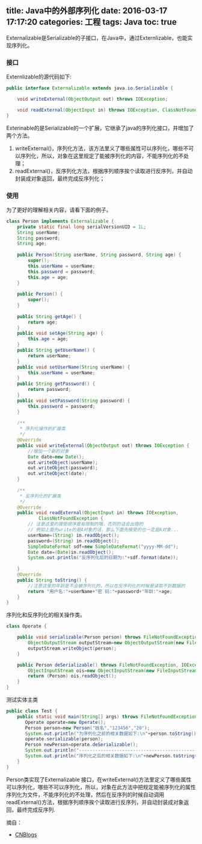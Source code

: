 title: Java中的外部序列化
date: 2016-03-17 17:17:20
categories: 工程
tags: Java
toc: true
---

Externalizable是Serializable的子接口，在Java中，通过Externlizable，也能实现序列化。

### 接口

Externlizable的源代码如下:

```java
public interface Externalizable extends java.io.Serializable {

    void writeExternal(ObjectOutput out) throws IOException;

    void readExternal(ObjectInput in) throws IOException, ClassNotFoundException;
}
```

Exterinable的是Serializable的一个扩展，它继承了java的序列化接口，并增加了两个方法。

1. writeExternal()，序列化方法，该方法里义了哪些属性可以序列化，哪些不可以序列化，所以，对象在这里规定了能被序列化的内容，不能序列化的不处理；
2. readExternal()，反序列化方法，根据序列顺序挨个读取进行反序列，并自动封装成对象返回，最终完成反序列化；

### 使用

为了更好的理解相关内容，请看下面的例子。

```java
class Person implements Externalizable {
    private static final long serialVersionUID = 1L;
    String userName;
    String password;
    String age;
    
    public Person(String userName, String password, String age) {
        super();
        this.userName = userName;
        this.password = password;
        this.age = age;
    }
     
    public Person() {
        super();
    }
 
    public String getAge() {
        return age;
    }
    public void setAge(String age) {
        this.age = age;
    }
    public String getUserName() {
        return userName;
    }
    public void setUserName(String userName) {
        this.userName = userName;
    }
    public String getPassword() {
        return password;
    }
    public void setPassword(String password) {
        this.password = password;
    }
     
    /**
     * 序列化操作的扩展类
     */
    @Override
    public void writeExternal(ObjectOutput out) throws IOException {
        //增加一个新的对象
        Date date=new Date();
        out.writeObject(userName);
        out.writeObject(password);
        out.writeObject(date);
    }
     
    /**
     * 反序列化的扩展类
     */
    @Override
    public void readExternal(ObjectInput in) throws IOException,
            ClassNotFoundException {
        // 注意这里的接受顺序是有限制的哦，否则的话会出错的
        // 例如上面先write的是A对象的话，那么下面先接受的也一定是A对象...
        userName=(String) in.readObject();
        password=(String) in.readObject();
        SimpleDateFormat sdf=new SimpleDateFormat("yyyy-MM-dd");
        Date date=(Date)in.readObject();       
        System.out.println("反序列化后的日期为:"+sdf.format(date));
         
    }
    @Override
    public String toString() {
        //注意这里的年龄是不会被序列化的，所以在反序列化的时候是读取不到数据的
        return "用户名:"+userName+"密 码:"+password+"年龄:"+age;
    }
}
```

序列化和反序列化的相关操作类。

```java
class Operate {

    public void serializable(Person person) throws FileNotFoundException, IOException{
        ObjectOutputStream outputStream=new ObjectOutputStream(new FileOutputStream("a.txt"));
        outputStream.writeObject(person);      
    }

    public Person deSerializable() throws FileNotFoundException, IOException, ClassNotFoundException{
        ObjectInputStream ois=new ObjectInputStream(new FileInputStream("a.txt"));
        return (Person) ois.readObject();
    }
}
```

测试实体主类

```java
public class Test {
    public static void main(String[] args) throws FileNotFoundException, IOException, ClassNotFoundException {
       Operate operate=new Operate();
       Person person=new Person("姓名","123456","20");
       System.out.println("为序列化之前的相关数据如下:\n"+person.toString());
       operate.serializable(person);
       Person newPerson=operate.deSerializable();
       System.out.println("-------------------------------------------------------");
       System.out.println("序列化之后的相关数据如下:\n"+newPerson.toString());
    }
}
```

Person类实现了Externalizable 接口，在writeExternal()方法里定义了哪些属性可以序列化，哪些不可以序列化，所以，对象在此方法中把规定能被序列化的属性序列化为文件，不能序列化的不处理，然后在反序列的时候自动调用readExternal()方法，根据序列顺序挨个读取进行反序列，并自动封装成对象返回，最终完成反序列.

摘自：
* [CNBlogs](http://www.cnblogs.com/xiohao/p/4234184.html)
